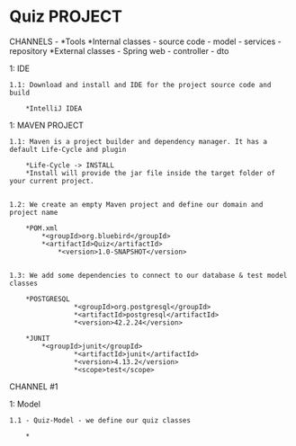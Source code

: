 # Quiz PROJECT

CHANNELS - 
	*Tools
	*Internal classes - source code - model - services - repository
	*External classes - Spring web - controller - dto
	


1: IDE

	1.1: Download and install and IDE for the project source code and build

		*IntelliJ IDEA


1: MAVEN PROJECT
	
	1.1: Maven is a project builder and dependency manager. It has a default Life-Cycle and plugin

		*Life-Cycle -> INSTALL
		*Install will provide the jar file inside the target folder of your current project.


	1.2: We create an empty Maven project and define our domain and project name

		*POM.xml 
			*<groupId>org.bluebird</groupId>
   			*<artifactId>Quiz</artifactId>
    			*<version>1.0-SNAPSHOT</version>


	1.3: We add some dependencies to connect to our database & test model classes

		*POSTGRESQL
            		*<groupId>org.postgresql</groupId>
            		*<artifactId>postgresql</artifactId>
            		*<version>42.2.24</version>
		
		*JUNIT
			*<groupId>junit</groupId>
            		*<artifactId>junit</artifactId>
            		*<version>4.13.2</version>
            		*<scope>test</scope>



CHANNEL #1

1: Model

	1.1 - Quiz-Model - we define our quiz classes

		*
	










